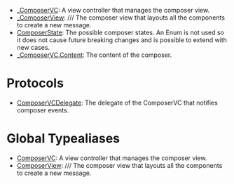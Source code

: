 
  - [\_ComposerVC](/_ComposerVC):
    A view controller that manages the composer view.
  - [\_ComposerView](/_ComposerView):
    /// The composer view that layouts all the components to create a new message.
  - [ComposerState](/ComposerState):
    The possible composer states. An Enum is not used so it does not cause
    future breaking changes and is possible to extend with new cases.
  - [\_ComposerVC.Content](/_ComposerVC_Content):
    The content of the composer.

# Protocols

  - [ComposerVCDelegate](/ComposerVCDelegate):
    The delegate of the ComposerVC that notifies composer events.

# Global Typealiases

  - [ComposerVC](/ComposerVC):
    A view controller that manages the composer view.
  - [ComposerView](/ComposerView):
    /// The composer view that layouts all the components to create a new message.

